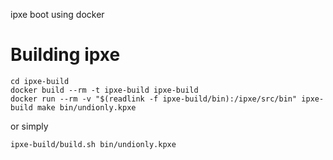 ipxe boot using docker

# Building ipxe
    
    cd ipxe-build
    docker build --rm -t ipxe-build ipxe-build
    docker run --rm -v "$(readlink -f ipxe-build/bin):/ipxe/src/bin" ipxe-build make bin/undionly.kpxe
    
or simply

    ipxe-build/build.sh bin/undionly.kpxe